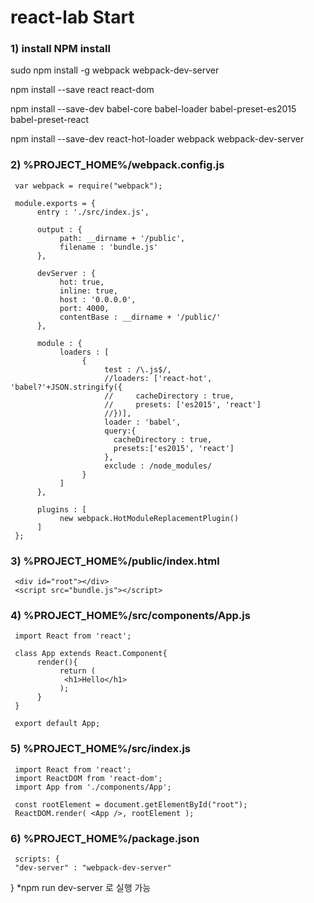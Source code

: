 # react-lab Start
### 1) install NPM install
sudo npm install -g webpack webpack-dev-server

npm install --save react react-dom

npm install --save-dev babel-core babel-loader babel-preset-es2015 babel-preset-react

npm install --save-dev react-hot-loader webpack webpack-dev-server


### 2) %PROJECT_HOME%/webpack.config.js

     var webpack = require("webpack");

     module.exports = {
          entry : './src/index.js',

          output : {
               path: __dirname + '/public',
               filename : 'bundle.js'
          },

          devServer : {
               hot: true,
               inline: true,
               host : '0.0.0.0',
               port: 4000,
               contentBase : __dirname + '/public/'
          },

          module : {
               loaders : [
                    {
                         test : /\.js$/,
                         //loaders: ['react-hot', 'babel?'+JSON.stringify({
                         //     cacheDirectory : true,
                         //     presets: ['es2015', 'react']
                         //})],
                         loader : 'babel',
                         query:{
                           cacheDirectory : true,
                           presets:['es2015', 'react']
                         },
                         exclude : /node_modules/
                    }
               ]
          },

          plugins : [
               new webpack.HotModuleReplacementPlugin()
          ]
     };


### 3) %PROJECT_HOME%/public/index.html 
     <div id="root"></div>
     <script src="bundle.js"></script>


### 4) %PROJECT_HOME%/src/components/App.js
     import React from 'react';

     class App extends React.Component{
          render(){
               return (
                <h1>Hello</h1>    
               );
          }
     }

     export default App;


### 5) %PROJECT_HOME%/src/index.js
     import React from 'react';
     import ReactDOM from 'react-dom';
     import App from './components/App';

     const rootElement = document.getElementById("root");
     ReactDOM.render( <App />, rootElement );


### 6) %PROJECT_HOME%/package.json
     scripts: {
     "dev-server" : "webpack-dev-server"
}
*npm run dev-server 로 실행 가능
